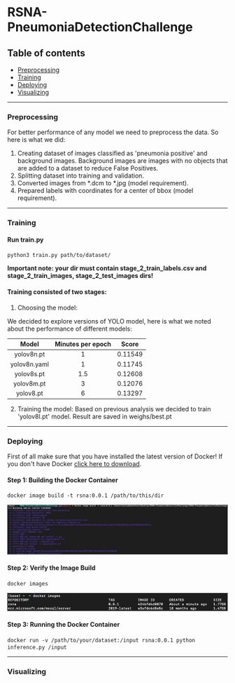 # RSNA-PneumoniaDetectionChallenge

## Table of contents

- [Preprocessing](#Preprocessing)
- [Training](#Training)
- [Deploying](#Deploying)
- [Visualizing](#Visualizing)

-----

### Preprocessing

For better performance of any model we need to preprocess the data. So here is what we did: 

1. Creating dataset of images classified as 'pneumonia positive' and background images. Background images are images with no objects that are added to a dataset to reduce False Positives.
2. Splitting dataset into training and validation.
3. Converted images from *.dcm to *.jpg (model requirement).
4. Prepared labels with coordinates for a center of bbox (model requirement). 

-----

### Training

#### Run train.py

```
python3 train.py path/to/dataset/
```
**Important note: your dir must contain stage_2_train_labels.csv and stage_2_train_images, stage_2_test_images dirs!** 

#### Training consisted of two stages:

1. Choosing the model:

We decided to explore versions of YOLO model, here is what we noted about the performance of different models:

| **Model** | **Minutes per epoch** | **Score** |
| :-------: | :-------------------: | :-------: |
| yolov8n.pt | 1 | 0.11549 |
| yolov8n.yaml | 1 | 0.11745 |
| yolov8s.pt | 1.5 | 0.12608 |
| yolov8m.pt | 3 | 0.12076 |
| yolov8.pt | 6 | 0.13297 |

2. Training the model: Based on previous analysis we decided to train 'yolov8l.pt' model. Result are saved in weighs/best.pt

-----

### Deploying

First of all make sure that you have installed the latest version of Docker!
If you don't have Docker [click here to download](https://www.docker.com/products/docker-desktop/).

#### Step 1: Building the Docker Container

```
docker image build -t rsna:0.0.1 /path/to/this/dir
```

![Screenshot](images/dockerscreen1.jpeg)

#### Step 2: Verify the Image Build

```
docker images
```

![Screenshot](images/dockerscreen2.jpeg)

#### Step 3: Running the Docker Container

```
docker run -v /path/to/your/dataset:/input rsna:0.0.1 python inference.py /input

```
------

### Visualizing


